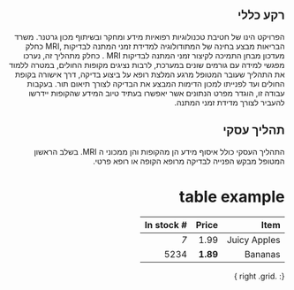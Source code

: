 <div dir="rtl" markdown="1">

## רקע כללי
הפרויקט הינו של חטיבת טכנולוגיות רפואיות מידע ומחקר ובשיתוף מכון גרטנר.
משרד הבריאות מבצע בחינה של המתודולוגיה למדידת זמני המתנה לבדיקות ,MRI  כחלק מעדכון
מבחן התמיכה לקיצור זמני המתנה לבדיקות MRI  .
כחלק מתהליך זה, נערכו מפגשי למידה עם גורמים שונים במערכת, לרבות נציגים מקופות החולים,
במטרה ללמוד את התהליך שעובר המטופל מרגע המלצת רופא על ביצוע בדיקה, דרך אישורה
בקופת החולים ועד לפנייתו למכון הדימות המבצע את הבדיקה לצורך תיאום תור.
בעקבות עבודה זו, הוגדר מפרט הנתונים אשר יאפשרו בעתיד טיוב המידע שהקופות יידרשו להעביר
לצורך מדידת זמני המתנה.


## תהליך עסקי
התהליך העסקי כולל איסוף מידע הן מהקופות והן ממכוני ה MRI.
בשלב הראשון המטופל מבקש הפנייה לבדיקה מרופא הקופה או רופא פרטי.

# table example


| Item         | Price     | # In stock |
|--------------:|---------:|-----------:|
| Juicy Apples | 1.99      | *7*        |
| Bananas      | **1.89**  | 5234       |
{: .right .grid }

</div>

